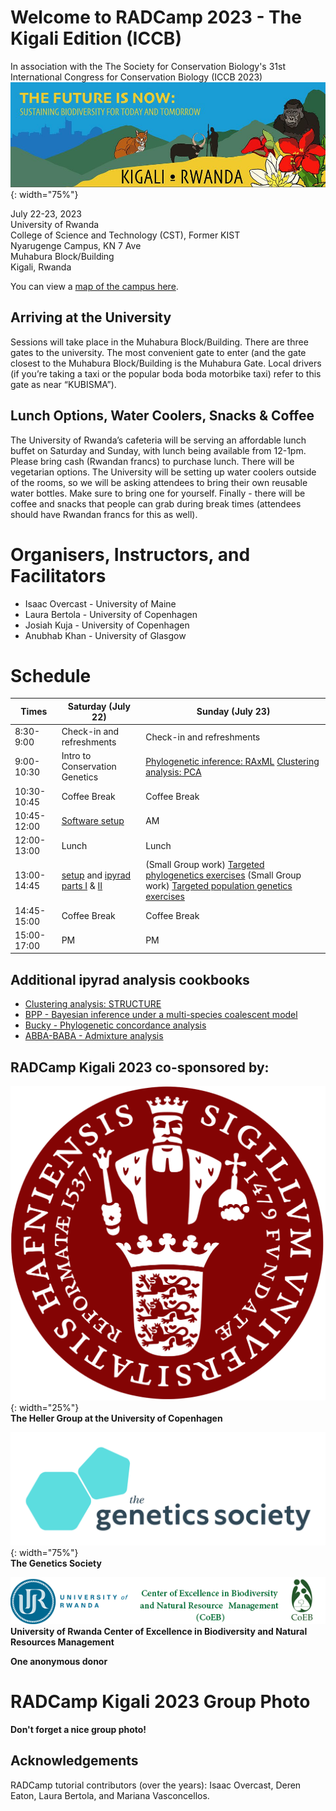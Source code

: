 # Welcome to RADCamp 2023 - The Kigali Edition (ICCB)

In association with the The Society for Conservation Biology's 31st
International Congress for Conservation Biology (ICCB 2023)  
![ICCB 2023](images/ICCB2023-logo.jpg){: width="75%"}  

July 22-23, 2023  
University of Rwanda  
College of Science and Technology (CST), Former KIST  
Nyarugenge Campus, KN 7 Ave  
Muhabura Block/Building  
Kigali, Rwanda

You can view a [map of the campus here](https://cst.ur.ac.rw/IMG/pdf/ur_nyarugenge_campus_map_eighth_version_.pdf). 

## Arriving at the University
Sessions will take place in the Muhabura Block/Building. There are three gates
to the university. The most convenient gate to enter (and the gate closest to
the Muhabura Block/Building is the Muhabura Gate. Local drivers (if you’re
taking a taxi or the popular boda boda motorbike taxi) refer to this gate as near
“KUBISMA”). 

## Lunch Options,  Water Coolers, Snacks & Coffee
The University of Rwanda’s cafeteria will be serving an affordable lunch buffet
on Saturday and Sunday, with lunch being available from 12-1pm. Please bring
cash (Rwandan francs) to purchase lunch. There will be vegetarian options. The
University will be setting up water coolers outside of the rooms, so we will be
asking attendees to bring their own reusable water bottles. Make sure to bring
one for yourself. Finally - there will be coffee and snacks that people can grab
during break times (attendees should have Rwandan francs for this as well).

# Organisers, Instructors, and Facilitators

  - Isaac Overcast - University of Maine
  - Laura Bertola - University of Copenhagen
  - Josiah Kuja - University of Copenhagen
  - Anubhab Khan - University of Glasgow

# Schedule

Times            | Saturday (July 22) | Sunday (July 23) |
-----            | ------------------ | ---------------- | 
8:30-9:00       | Check-in and refreshments | Check-in and refreshments |
9:00-10:30      | Intro to Conservation Genetics | [Phylogenetic inference: RAxML](06_RAxML_API.md) [Clustering analysis: PCA](04_PCA_API.md) |
10:30-10:45 | Coffee Break | Coffee Break |
10:45-12:00 | [Software setup](setup.md) | AM  |
12:00-13:00 | Lunch | Lunch |
13:00-14:45 |[setup](01_cluster_basics.md) and [ipyrad parts I](02_ipyrad_partI_CLI.md) & [II](03_ipyrad_partII_CLI.md) | (Small Group work) [Targeted phylogenetics exercises](tba.md) (Small Group work) [Targeted population genetics exercises](tba.md) |
14:45-15:00 | Coffee Break | Coffee Break |
15:00-17:00 | PM | PM |

## Additional ipyrad analysis cookbooks

* [Clustering analysis: STRUCTURE](05_STRUCTURE_API.md)
* [BPP - Bayesian inference under a multi-species coalescent model](https://nbviewer.jupyter.org/github/dereneaton/ipyrad/blob/master/tests/cookbook-bpp-species-delimitation.ipynb)
* [Bucky - Phylogenetic concordance analysis](https://nbviewer.jupyter.org/github/dereneaton/ipyrad/blob/master/tests/cookbook-bucky.ipynb)
* [ABBA-BABA - Admixture analysis](https://nbviewer.jupyter.org/github/dereneaton/ipyrad/blob/master/tests/cookbook-abba-baba.ipynb)

## RADCamp Kigali 2023 co-sponsored by:

![The Heller Group @ University of Copenhagen](images/KU-logo.png){: width="25%"}  
**The Heller Group at the University of Copenhagen**

![The Genetics Society](images/GeneticsSociety.png){: width="75%"}  
**The Genetics Society**

![University of Rwanda Center of Excellence in Biodiversity and Natural Resources Management](images/URwanda-CoEB.png)  
**University of Rwanda Center of Excellence in Biodiversity and Natural Resources Management**

**One anonymous donor**

# RADCamp Kigali 2023 Group Photo

**Don't forget a nice group photo!**

## Acknowledgements
RADCamp tutorial contributors (over the years): Isaac Overcast, Deren Eaton,
Laura Bertola, and Mariana Vasconcellos.
